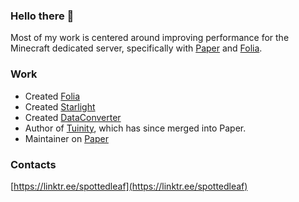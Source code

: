 ### Hello there 👋

Most of my work is centered around improving performance for the Minecraft dedicated server, specifically with [Paper](https://github.com/PaperMC/Paper/)
and [Folia](https://github.com/PaperMC/Folia/).

### Work

- Created [Folia](https://github.com/PaperMC/Folia/)
- Created [Starlight](https://github.com/PaperMC/Starlight/)
- Created [DataConverter](https://github.com/PaperMC/DataConverter)
- Author of [Tuinity](https://github.com/Tuinity/Tuinity), which has since merged into Paper.
- Maintainer on [Paper](https://github.com/PaperMC/Paper/)

### Contacts
[https://linktr.ee/spottedleaf](https://linktr.ee/spottedleaf)
